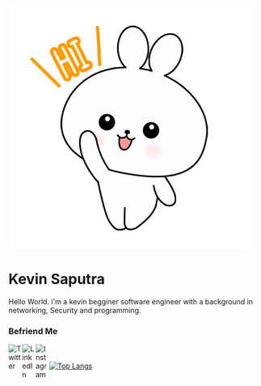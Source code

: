 ![Hi](https://github.com/KevinASaputra/kevinLibrary/blob/main/get-greeting-say-hi.gif)

# Kevin Saputra

Hello World. i'm a kevin begginer software engineer with a background in networking, Security and programming.

### Befriend Me

[<img align="left" alt="Twitter" width="27px" src="https://cdn.jsdelivr.net/npm/simple-icons@v3/icons/twitter.svg" />][Twitter]
[<img align="left" alt="LinkedIn" width="27px" src="https://cdn.jsdelivr.net/npm/simple-icons@v3/icons/linkedin.svg" />][LinkedIn]
[<img align="left" alt="Instagram" width="27px"  src="https://cdn.jsdelivr.net/npm/simple-icons@v3/icons/instagram.svg" />][Instagram]

[Instagram]: https://www.instagram.com/kvnn.exe/
[Twitter]: https://twitter.com/sayakevin666
[LinkedIn]: https://www.linkedin.com/in/kevin-adika-saputra-403389223/


<br></br>
[![Top Langs](https://github-readme-stats.vercel.app/api/top-langs/?username=KevinASaputra&layout=compact)](https://github.com/KevinASaputra/)
<br></br>
<!--
**KevinASaputra/KevinASaputra** is a ✨ _special_ ✨ repository because its `README.md` (this file) appears on your GitHub profile.

Here are some ideas to get you started:

- 🔭 I’m currently working on ...
- 🌱 I’m currently learning ...
- 👯 I’m looking to collaborate on ...
- 🤔 I’m looking for help with ...
- 💬 Ask me about ...
- 📫 How to reach me: ...
- 😄 Pronouns: ...
- ⚡ Fun fact: ...
-->
